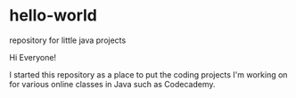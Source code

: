 # hello-world
repository for little java projects

Hi Everyone!

I started this repository as a place to put the coding projects I'm working on for various online classes in Java such as Codecademy. 
